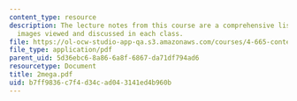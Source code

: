 ```yaml
---
content_type: resource
description: The lecture notes from this course are a comprehensive listing of the
  images viewed and discussed in each class.
file: https://ol-ocw-studio-app-qa.s3.amazonaws.com/courses/4-665-contemporary-architecture-and-critical-debate-spring-2002/b7ff9836c7f4d34cad043141ed4b960b_2mega.pdf
file_type: application/pdf
parent_uid: 5d36ebc6-8a86-6a8f-6867-da71df794ad6
resourcetype: Document
title: 2mega.pdf
uid: b7ff9836-c7f4-d34c-ad04-3141ed4b960b
---
```

